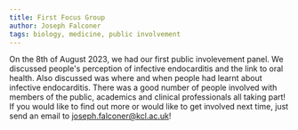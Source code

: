 ```yaml
---
title: First Focus Group
author: Joseph Falconer
tags: biology, medicine, public involvement
---
```


On the 8th of August 2023, we had our first public involevement panel. We discussed people's perception of infective endocarditis and the link to oral health. Also discussed was where and when people had learnt about infective endocarditis. There was a good number of people involved with members of the public, academics and clinical professionals all taking part! If you would like to find out more or would like to get involved next time, just send an email to joseph.falconer@kcl.ac.uk! 
